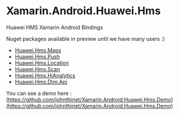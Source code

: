 # Xamarin.Android.Huawei.Hms
Huawei HMS Xamarin Android Bindings

Nuget packages available in preview until we have many users :)

- [Huawei.Hms.Maps](https://www.nuget.org/packages/Xamarin.Android.Huawei.Hms.Maps/)
- [Huawei.Hms.Push](https://www.nuget.org/packages/Xamarin.Android.Huawei.Hms.Push/)
- [Huawei.Hms.Location](https://www.nuget.org/packages/Xamarin.Android.Huawei.Hms.Location/)
- [Huawei.Hms.Scan](https://www.nuget.org/packages/Xamarin.Android.Huawei.Hms.Scan/)
- [Huawei.Hms.HiAnalytics](https://www.nuget.org/packages/Xamarin.Android.Huawei.Hms.HiAnalytics/)
- [Huawei.Hms.Dtm.Api](https://www.nuget.org/packages/Xamarin.Android.Huawei.Hms.Dtm.Api/)

You can see a demo here :
[https://github.com/johnthiriet/Xamarin.Android.Huawei.Hms.Demo](https://github.com/johnthiriet/Xamarin.Android.Huawei.Hms.Demo)

